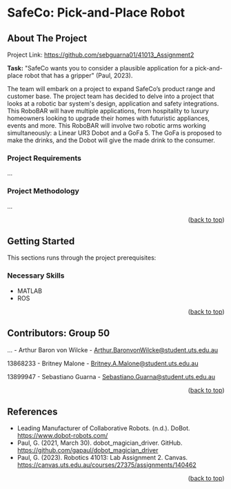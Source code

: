 # SafeCo: Pick-and-Place Robot

<!-- ABOUT THE PROJECT -->
## About The Project
Project Link: https://github.com/sebguarna01/41013_Assignment2

**Task:** "SafeCo wants you to consider a plausible application for a pick-and-place robot that has a gripper" (Paul, 2023).

The team will embark on a project to expand SafeCo’s product range and customer base. The project team has decided to delve into a project that looks at a robotic bar system's design, application and safety integrations. This RoboBAR will have multiple applications, from hospitality to luxury homeowners looking to upgrade their homes with futuristic appliances, events and more. This RoboBAR will involve two robotic arms working simultaneously: a Linear UR3 Dobot and a GoFa 5. The GoFa is proposed to make the drinks, and the Dobot will give the made drink to the consumer. 

### Project Requirements
...

### Project Methodology
...

<p align="right">(<a href="#readme-top">back to top</a>)</p>

<!-- GETTING STARTED -->
## Getting Started
This sections runs through the project prerequisites:

### Necessary Skills
* MATLAB
* ROS

<p align="right">(<a href="#readme-top">back to top</a>)</p>

<!-- CONTRIBUTORS -->
## Contributors: Group 50
... - Arthur Baron von Wilcke - Arthur.BaronvonWilcke@student.uts.edu.au

13868233 - Britney Malone - Britney.A.Malone@student.uts.edu.au

13899947 - Sebastiano Guarna - Sebastiano.Guarna@student.uts.edu.au

<p align="right">(<a href="#readme-top">back to top</a>)</p>

<!-- Table of References -->
## References
* Leading Manufacturer of Collaborative Robots. (n.d.). DoBot. https://www.dobot-robots.com/
* Paul, G. (2021, March 30). dobot_magician_driver. GitHub. https://github.com/gapaul/dobot_magician_driver
* Paul, G. (2023). Robotics 41013: Lab Assignment 2. Canvas. https://canvas.uts.edu.au/courses/27375/assignments/140462

<p align="right">(<a href="#readme-top">back to top</a>)</p>
